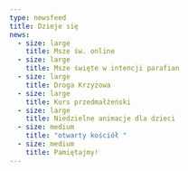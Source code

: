 ```yaml
---
type: newsfeed
title: Dzieje się
news:
  - size: large
    title: Msze św. online
  - size: large
    title: Msze święte w intencji parafian
  - size: large
    title: Droga Krzyżowa
  - size: large
    title: Kurs przedmałżeński
  - size: large
    title: Niedzielne animacje dla dzieci
  - size: medium
    title: "otwarty kościół "
  - size: medium
    title: Pamiętajmy!
---
```

